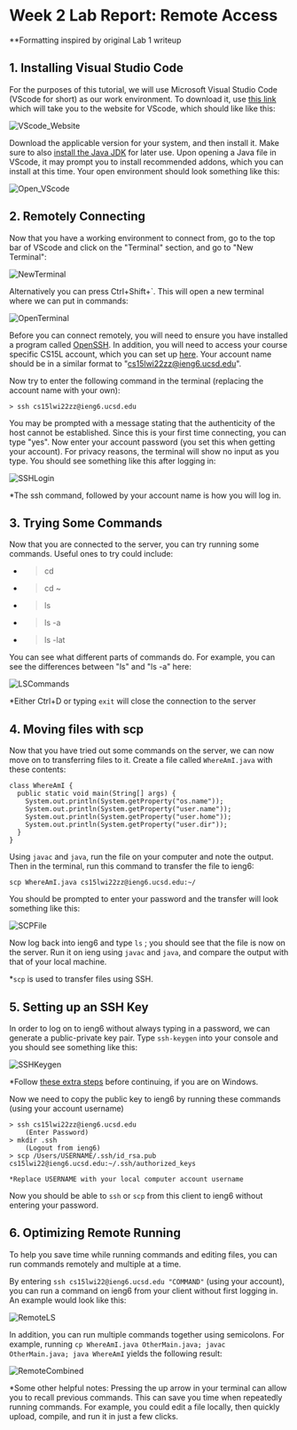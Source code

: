# Week 2 Lab Report: Remote Access
**Formatting inspired by original Lab 1 writeup

## 1. Installing Visual Studio Code
For the purposes of this tutorial, we will use Microsoft Visual Studio Code (VScode for short) as our work environment. To download it, use [this link](https://code.visualstudio.com/) which will take you to the website for VScode, which should like like this:

![VScode_Website](VScodeimage.PNG)

Download the applicable version for your system, and then install it. Make sure to also [install the Java JDK](https://www.oracle.com/java/technologies/downloads/) for later use. Upon opening a Java file in VScode, it may prompt you to install recommended addons, which you can install at this time. Your open environment should look something like this:

![Open_VScode](EmptyVScode.PNG)

## 2. Remotely Connecting
Now that you have a working environment to connect from, go to the top bar of VScode and click on the "Terminal" section, and go to "New Terminal":

![NewTerminal](VScodeNewTerminal.PNG)



 Alternatively you can press Ctrl+Shift+`. This will open a new terminal where we can put in commands:

 ![OpenTerminal](VScodeTerminal.PNG) 

 Before you can connect remotely, you will need to ensure you have installed a program called [OpenSSH](https://docs.microsoft.com/en-us/windows-server/administration/openssh/openssh_install_firstuse). In addition, you will need to access your course specific CS15L account, which you can set up [here](https://sdacs.ucsd.edu/~icc/index.php). Your account name should be in a similar format to "cs15lwi22zz@ieng6.ucsd.edu".

 Now try to enter the following command in the terminal (replacing the account name with your own):

    > ssh cs15lwi22zz@ieng6.ucsd.edu

You may be prompted with a message stating that the authenticity of the host cannot be established. Since this is your first time connecting, you can type "yes". Now enter your account password (you set this when getting your account). For privacy reasons, the terminal will show no input as you type. You should see something like this after logging in:

![SSHLogin](SSHLogin.PNG)

*The ssh command, followed by your account name is how you will log in.

## 3. Trying Some Commands
Now that you are connected to the server, you can try running some commands. Useful ones to try could include:

* >cd
* >cd ~
* >ls
* >ls -a
* >ls -lat

You can see what different parts of commands do. For example, you can see the differences between "ls" and "ls -a" here:

![LSCommands](LSCommands.PNG)

*Either Ctrl+D or typing  `exit` will close the connection to the server

## 4. Moving files with scp
Now that you have tried out some commands on the server, we can now move on to transferring files to it. Create a file called `WhereAmI.java` with these contents:

```
class WhereAmI {
  public static void main(String[] args) {
    System.out.println(System.getProperty("os.name"));
    System.out.println(System.getProperty("user.name"));
    System.out.println(System.getProperty("user.home"));
    System.out.println(System.getProperty("user.dir"));
  }
}
```

Using `javac` and `java`, run the file on your computer and note the output. Then in the terminal, run this command to transfer the file to ieng6:

    scp WhereAmI.java cs15lwi22zz@ieng6.ucsd.edu:~/

You should be prompted to enter your password and the transfer will look something like this:

![SCPFile](SCPFile.PNG)

Now log back into ieng6 and type `ls` ; you should see that the file is now on the server. Run it on ieng using `javac` and `java`, and compare the output with that of your local machine.

*`scp` is used to transfer files using SSH.

## 5. Setting up an SSH Key
In order to log on to ieng6 without always typing in a password, we can generate a public-private key pair. Type `ssh-keygen` into your console and you should see something like this:

![SSHKeygen](SSHKeygen.PNG)

*Follow [these extra steps](https://docs.microsoft.com/en-us/windows-server/administration/openssh/openssh_keymanagement#user-key-generation) before continuing, if you are on Windows.

Now we need to copy the public key to ieng6 by running these commands (using your account username)

    > ssh cs15lwi22zz@ieng6.ucsd.edu
        (Enter Password)
    > mkdir .ssh
        (Logout from ieng6)
    > scp /Users/USERNAME/.ssh/id_rsa.pub cs15lwi22@ieng6.ucsd.edu:~/.ssh/authorized_keys
        
    *Replace USERNAME with your local computer account username

Now you should be able to `ssh` or `scp` from this client to ieng6 without entering your password.

## 6. Optimizing Remote Running
To help you save time while running commands and editing files, you can run commands remotely and multiple at a time.

By entering `ssh cs15lwi22@ieng6.ucsd.edu "COMMAND"` (using your account), you can run a command on ieng6 from your client without first logging in. An example would look like this:

![RemoteLS](RemoteLS.PNG)

In addition, you can run multiple commands together using semicolons. For example, running `cp WhereAmI.java OtherMain.java; javac OtherMain.java; java WhereAmI` yields the following result:

![RemoteCombined](RemoteCombined.PNG)

*Some other helpful notes: 
Pressing the up arrow in your terminal can allow you to recall previous commands. This can save you time when repeatedly running commands. For example, you could edit a file locally, then quickly upload, compile, and run it in just a few clicks.

